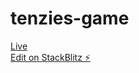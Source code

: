 # tenzies-game
<a href="https://react-p4srbm.stackblitz.io/">Live</a>
<br/>[Edit on StackBlitz ⚡️](https://stackblitz.com/edit/react-p4srbm)
